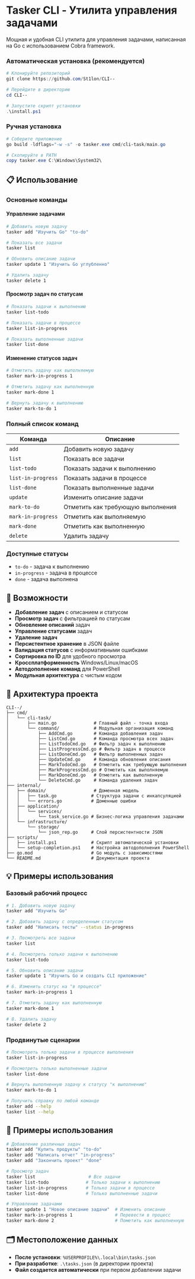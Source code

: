 # Tasker CLI - Утилита управления задачами

Мощная и удобная CLI утилита для управления задачами, написанная на Go с использованием Cobra framework.

### Автоматическая установка (рекомендуется)

```powershell
# Клонируйте репозиторий
git clone https://github.com/St1lon/CLI--

# Перейдите в директорию
cd CLI--

# Запустите скрипт установки
.\install.ps1
```

### Ручная установка

```powershell
# Соберите приложение
go build -ldflags="-w -s" -o tasker.exe cmd/cli-task/main.go

# Скопируйте в PATH
copy tasker.exe C:\Windows\System32\
```

## 📋 Использование

### Основные команды

#### Управление задачами
```bash
# Добавить новую задачу
tasker add "Изучить Go" "to-do"

# Показать все задачи
tasker list

# Обновить описание задачи
tasker update 1 "Изучить Go углубленно"

# Удалить задачу
tasker delete 1
```

#### Просмотр задач по статусам
```bash
# Показать задачи к выполнению
tasker list-todo

# Показать задачи в процессе
tasker list-in-progress

# Показать выполненные задачи
tasker list-done
```

#### Изменение статусов задач
```bash
# Отметить задачу как выполняемую
tasker mark-in-progress 1

# Отметить задачу как выполненную
tasker mark-done 1

# Вернуть задачу к выполнению
tasker mark-to-do 1
```

### Полный список команд

| Команда | Описание |
|---------|----------|
| `add` | Добавить новую задачу |
| `list` | Показать все задачи |
| `list-todo` | Показать задачи к выполнению |
| `list-in-progress` | Показать задачи в процессе |
| `list-done` | Показать выполненные задачи |
| `update` | Изменить описание задачи |
| `mark-to-do` | Отметить как требующую выполнения |
| `mark-in-progress` | Отметить как выполняемую |
| `mark-done` | Отметить как выполненную |
| `delete` | Удалить задачу |

### Доступные статусы

- `to-do` - задача к выполнению
- `in-progress` - задача в процессе
- `done` - задача выполнена

## 🔧 Возможности

- **Добавление задач** с описанием и статусом
- **Просмотр задач** с фильтрацией по статусам
- **Обновление описаний** задач
- **Управление статусами** задач
- **Удаление задач**
- **Персистентное хранение** в JSON файле
- **Валидация статусов** с информативными ошибками
- **Сортировка по ID** для удобного просмотра
- **Кроссплатформенность** Windows/Linux/macOS
- **Автодополнение команд** для PowerShell
- **Модульная архитектура** с чистым кодом

## 📁 Архитектура проекта

```
CLI--/
├── cmd/
│   └── cli-task/
│       ├── main.go              # Главный файл - точка входа
│       └── command/             # Модульная организация команд
│           ├── AddCmd.go        # Команда добавления задач
│           ├── ListCmd.go       # Команда просмотра всех задач
│           ├── ListTodoCmd.go   # Фильтр задач к выполнению
│           ├── ListProgressCmd.go # Фильтр задач в процессе
│           ├── ListDoneCmd.go   # Фильтр выполненных задач
│           ├── UpdateCmd.go     # Команда обновления описания
│           ├── MarkTodoCmd.go   # Отметить как требующую выполнения
│           ├── MarkProgressCmd.go # Отметить как выполняемую
│           ├── MarkDoneCmd.go   # Отметить как выполненную
│           └── DeleteCmd.go     # Команда удаления задач
├── internal/
│   ├── domain/                  # Доменная модель
│   │   ├── task.go             # Структура задачи с инкапсуляцией
│   │   └── errors.go           # Доменные ошибки
│   ├── application/
│   │   └── services/
│   │       └── task_service.go # Бизнес-логика управления задачами
│   └── infrastructure/
│       └── storage/
│           └── json_rep.go     # Слой персистентности JSON
├── scripts/
│   ├── install.ps1             # Скрипт автоматической установки
│   └── setup-completion.ps1    # Настройка автодополнения PowerShell
├── go.mod                      # Go модуль с зависимостями
└── README.md                   # Документация проекта
```
## 💡 Примеры использования

### Базовый рабочий процесс

```bash
# 1. Добавить новую задачу
tasker add "Изучить Go" 

# 2. Добавить задачу с определенным статусом
tasker add "Написать тесты" --status in-progress

# 3. Посмотреть все задачи
tasker list

# 4. Посмотреть только задачи к выполнению
tasker list-todo

# 5. Обновить описание задачи
tasker update 1 "Изучить Go и создать CLI приложение"

# 6. Изменить статус на "в процессе"
tasker mark-in-progress 1

# 7. Отметить задачу как выполненную
tasker mark-done 1

# 8. Удалить задачу
tasker delete 2
```

### Продвинутые сценарии

```bash
# Посмотреть только задачи в процессе выполнения
tasker list-in-progress

# Посмотреть только выполненные задачи
tasker list-done

# Вернуть выполненную задачу к статусу "к выполнению"
tasker mark-to-do 1

# Получить справку по любой команде
tasker add --help
tasker list --help
```


## 🎯 Примеры использования

```bash
# Добавление различных задач
tasker add "Купить продукты" "to-do"
tasker add "Написать отчет" "in-progress"
tasker add "Закончить проект" "done"

# Просмотр задач
tasker list                    # Все задачи
tasker list-todo              # Только задачи к выполнению
tasker list-in-progress       # Только задачи в процессе  
tasker list-done              # Только выполненные задачи

# Управление задачами
tasker update 1 "Новое описание задачи"  # Изменить описание
tasker mark-in-progress 1                # Перевести в процесс
tasker mark-done 2                       # Пометить как выполненную
```

## 🗂️ Местоположение данных

- **После установки**: `%USERPROFILE%\.local\bin\tasks.json`
- **При разработке**: `.\tasks.json` (в директории проекта)
- **Файл создается автоматически** при первом добавлении задачи
